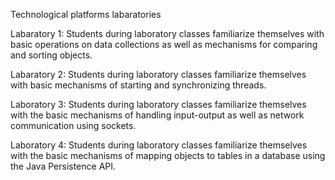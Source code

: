 Technological platforms labaratories

Labaratory 1: Students during laboratory classes familiarize themselves with basic operations on data collections as well as mechanisms for comparing and sorting objects.

Labaratory 2: Students during laboratory classes familiarize themselves with basic mechanisms of starting and synchronizing threads.

Laboratory 3: Students during laboratory classes familiarize themselves with the basic mechanisms of handling input-output as well as network communication using sockets.

Laboratory 4: Students during laboratory classes familiarize themselves with the basic mechanisms of mapping objects to tables in a database using the Java Persistence API.